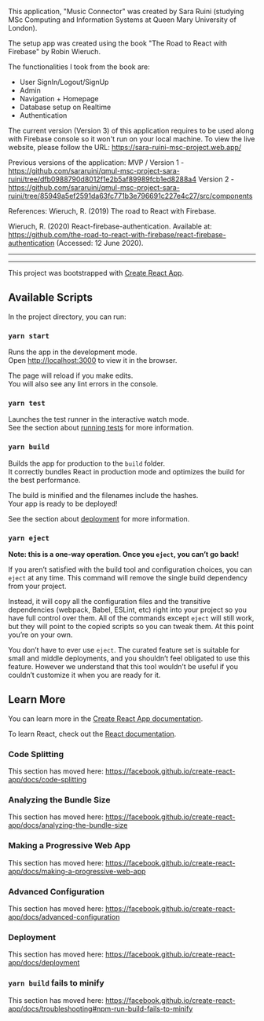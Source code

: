 This application, "Music Connector" was created by Sara Ruini (studying MSc Computing and Information Systems at Queen Mary University of London).

The setup app was created using the book "The Road to React with Firebase" by Robin Wieruch. 

The functionalities I took from the book are:
- User SignIn/Logout/SignUp
- Admin
- Navigation + Homepage
- Database setup on Realtime
- Authentication

The current version (Version 3) of this application requires to be used along with Firebase console so it won't run on your local machine.  To view the live website, please follow the URL: https://sara-ruini-msc-project.web.app/

Previous versions of the application:
MVP / Version 1 - https://github.com/sararuini/qmul-msc-project-sara-ruini/tree/dfb0988790d8012f1e2b5af89989fcb1ed8288a4 
Version 2 - https://github.com/sararuini/qmul-msc-project-sara-ruini/tree/85949a5ef2591da63fc771b3e796691c227e4c27/src/components

References:
Wieruch, R. (2019) The road to React with Firebase.    

Wieruch, R. (2020) React-firebase-authentication. Available at: https://github.com/the-road-to-react-with-firebase/react-firebase-authentication (Accessed: 12 June 2020).

*******
*******
This project was bootstrapped with [Create React App](https://github.com/facebook/create-react-app).

## Available Scripts

In the project directory, you can run:

### `yarn start`

Runs the app in the development mode.<br />
Open [http://localhost:3000](http://localhost:3000) to view it in the browser.

The page will reload if you make edits.<br />
You will also see any lint errors in the console.

### `yarn test`

Launches the test runner in the interactive watch mode.<br />
See the section about [running tests](https://facebook.github.io/create-react-app/docs/running-tests) for more information.

### `yarn build`

Builds the app for production to the `build` folder.<br />
It correctly bundles React in production mode and optimizes the build for the best performance.

The build is minified and the filenames include the hashes.<br />
Your app is ready to be deployed!

See the section about [deployment](https://facebook.github.io/create-react-app/docs/deployment) for more information.

### `yarn eject`

**Note: this is a one-way operation. Once you `eject`, you can’t go back!**

If you aren’t satisfied with the build tool and configuration choices, you can `eject` at any time. This command will remove the single build dependency from your project.

Instead, it will copy all the configuration files and the transitive dependencies (webpack, Babel, ESLint, etc) right into your project so you have full control over them. All of the commands except `eject` will still work, but they will point to the copied scripts so you can tweak them. At this point you’re on your own.

You don’t have to ever use `eject`. The curated feature set is suitable for small and middle deployments, and you shouldn’t feel obligated to use this feature. However we understand that this tool wouldn’t be useful if you couldn’t customize it when you are ready for it.

## Learn More

You can learn more in the [Create React App documentation](https://facebook.github.io/create-react-app/docs/getting-started).

To learn React, check out the [React documentation](https://reactjs.org/).

### Code Splitting

This section has moved here: https://facebook.github.io/create-react-app/docs/code-splitting

### Analyzing the Bundle Size

This section has moved here: https://facebook.github.io/create-react-app/docs/analyzing-the-bundle-size

### Making a Progressive Web App

This section has moved here: https://facebook.github.io/create-react-app/docs/making-a-progressive-web-app

### Advanced Configuration

This section has moved here: https://facebook.github.io/create-react-app/docs/advanced-configuration

### Deployment

This section has moved here: https://facebook.github.io/create-react-app/docs/deployment

### `yarn build` fails to minify

This section has moved here: https://facebook.github.io/create-react-app/docs/troubleshooting#npm-run-build-fails-to-minify
